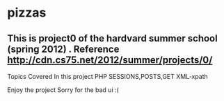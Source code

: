 # pizzas

This is project0 of the hardvard summer school (spring 2012) .
Reference http://cdn.cs75.net/2012/summer/projects/0/
----------


Topics Covered In this project 
  PHP SESSIONS,POSTS,GET
  XML-xpath
  
  
  Enjoy the project 
  Sorry for the bad ui :(
